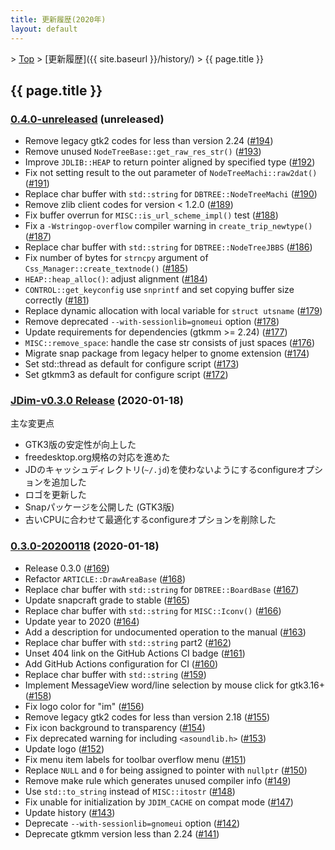 ```yaml
---
title: 更新履歴(2020年)
layout: default
---
```


&gt; [Top](../) &gt; [更新履歴]({{ site.baseurl }}/history/) &gt; {{ page.title }}

## {{ page.title }}


<a name="0.4.0-unreleased"></a>
### [0.4.0-unreleased](https://github.com/JDimproved/JDim/compare/JDim-v0.3.0...master) (unreleased)
- Remove legacy gtk2 codes for less than version 2.24
  ([#194](https://github.com/JDimproved/JDim/pull/194))
- Remove unused `NodeTreeBase::get_raw_res_str()`
  ([#193](https://github.com/JDimproved/JDim/pull/193))
- Improve `JDLIB::HEAP` to return pointer aligned by specified type
  ([#192](https://github.com/JDimproved/JDim/pull/192))
- Fix not setting result to the out parameter of `NodeTreeMachi::raw2dat()`
  ([#191](https://github.com/JDimproved/JDim/pull/191))
- Replace char buffer with `std::string` for `DBTREE::NodeTreeMachi`
  ([#190](https://github.com/JDimproved/JDim/pull/190))
- Remove zlib client codes for version < 1.2.0
  ([#189](https://github.com/JDimproved/JDim/pull/189))
- Fix buffer overrun for `MISC::is_url_scheme_impl()` test
  ([#188](https://github.com/JDimproved/JDim/pull/188))
- Fix a `-Wstringop-overflow` compiler warning in `create_trip_newtype()`
  ([#187](https://github.com/JDimproved/JDim/pull/187))
- Replace char buffer with `std::string` for `DBTREE::NodeTreeJBBS`
  ([#186](https://github.com/JDimproved/JDim/pull/186))
- Fix number of bytes for `strncpy` argument of `Css_Manager::create_textnode()`
  ([#185](https://github.com/JDimproved/JDim/pull/185))
- `HEAP::heap_alloc()`: adjust alignment
  ([#184](https://github.com/JDimproved/JDim/pull/184))
- `CONTROL::get_keyconfig` use `snprintf` and set copying buffer size correctly
  ([#181](https://github.com/JDimproved/JDim/pull/181))
- Replace dynamic allocation with local variable for `struct utsname`
  ([#179](https://github.com/JDimproved/JDim/pull/179))
- Remove deprecated `--with-sessionlib=gnomeui` option
  ([#178](https://github.com/JDimproved/JDim/pull/178))
- Update requirements for dependencies (gtkmm >= 2.24)
  ([#177](https://github.com/JDimproved/JDim/pull/177))
- `MISC::remove_space`: handle the case str consists of just spaces
  ([#176](https://github.com/JDimproved/JDim/pull/176))
- Migrate snap package from legacy helper to gnome extension
  ([#174](https://github.com/JDimproved/JDim/pull/174))
- Set std::thread as default for configure script
  ([#173](https://github.com/JDimproved/JDim/pull/173))
- Set gtkmm3 as default for configure script
  ([#172](https://github.com/JDimproved/JDim/pull/172))


<a name="JDim-v0.3.0"></a>
### [**JDim-v0.3.0** Release](https://github.com/JDimproved/JDim/releases/tag/JDim-v0.3.0) (2020-01-18)
主な変更点
- GTK3版の安定性が向上した
- freedesktop.org規格の対応を進めた
- JDのキャッシュディレクトリ(`~/.jd`)を使わないようにするconfigureオプションを追加した
- ロゴを更新した
- Snapパッケージを公開した (GTK3版)
- 古いCPUに合わせて最適化するconfigureオプションを削除した


<a name="0.3.0-20200118"></a>
### [0.3.0-20200118](https://github.com/JDimproved/JDim/compare/362b797d53f...JDim-v0.3.0) (2020-01-18)
- Release 0.3.0
  ([#169](https://github.com/JDimproved/JDim/pull/169))
- Refactor `ARTICLE::DrawAreaBase`
  ([#168](https://github.com/JDimproved/JDim/pull/168))
- Replace char buffer with `std::string` for `DBTREE::BoardBase`
  ([#167](https://github.com/JDimproved/JDim/pull/167))
- Update snapcraft grade to stable
  ([#165](https://github.com/JDimproved/JDim/pull/165))
- Replace char buffer with `std::string` for `MISC::Iconv()`
  ([#166](https://github.com/JDimproved/JDim/pull/166))
- Update year to 2020
  ([#164](https://github.com/JDimproved/JDim/pull/164))
- Add a description for undocumented operation to the manual
  ([#163](https://github.com/JDimproved/JDim/pull/163))
- Replace char buffer with `std::string` part2
  ([#162](https://github.com/JDimproved/JDim/pull/162))
- Unset 404 link on the GitHub Actions CI badge
  ([#161](https://github.com/JDimproved/JDim/pull/161))
- Add GitHub Actions configuration for CI
  ([#160](https://github.com/JDimproved/JDim/pull/160))
- Replace char buffer with `std::string`
  ([#159](https://github.com/JDimproved/JDim/pull/159))
- Implement MessageView word/line selection by mouse click for gtk3.16+
  ([#158](https://github.com/JDimproved/JDim/pull/158))
- Fix logo color for "im"
  ([#156](https://github.com/JDimproved/JDim/pull/156))
- Remove legacy gtk2 codes for less than version 2.18
  ([#155](https://github.com/JDimproved/JDim/pull/155))
- Fix icon background to transparency
  ([#154](https://github.com/JDimproved/JDim/pull/154))
- Fix deprecated warning for including `<asoundlib.h>`
  ([#153](https://github.com/JDimproved/JDim/pull/153))
- Update logo
  ([#152](https://github.com/JDimproved/JDim/pull/152))
- Fix menu item labels for toolbar overflow menu
  ([#151](https://github.com/JDimproved/JDim/pull/151))
- Replace `NULL` and `0` for being assigned to pointer with `nullptr`
  ([#150](https://github.com/JDimproved/JDim/pull/150))
- Remove make rule which generates unused compiler info
  ([#149](https://github.com/JDimproved/JDim/pull/149))
- Use `std::to_string` instead of `MISC::itostr`
  ([#148](https://github.com/JDimproved/JDim/pull/148))
- Fix unable for initialization by `JDIM_CACHE` on compat mode
  ([#147](https://github.com/JDimproved/JDim/pull/147))
- Update history
  ([#143](https://github.com/JDimproved/JDim/pull/143))
- Deprecate `--with-sessionlib=gnomeui` option
  ([#142](https://github.com/JDimproved/JDim/pull/142))
- Deprecate gtkmm version less than 2.24
  ([#141](https://github.com/JDimproved/JDim/pull/141))
